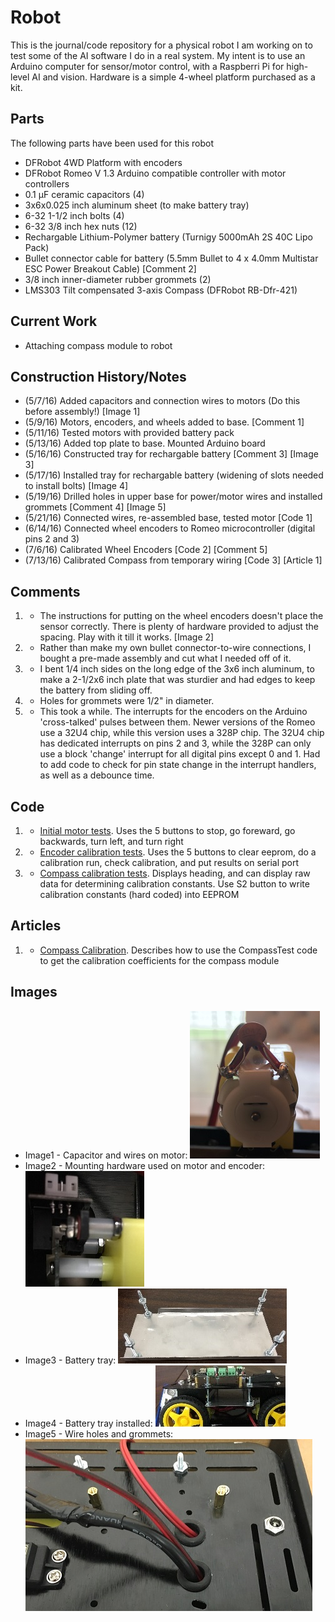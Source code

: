 ﻿# Robot
This is the journal/code repository for a physical robot I am working on to test some of the AI software I do in a real system.
My intent is to use an Arduino computer for sensor/motor control, with a Raspberri Pi for high-level AI and vision.  Hardware is a simple 4-wheel platform purchased as a kit.

##  Parts
The following parts have been used for this robot

  * DFRobot 4WD Platform with encoders
  * DFRobot Romeo V 1.3 Arduino compatible controller with motor controllers
  * 0.1 μF ceramic capacitors (4)
  * 3x6x0.025 inch aluminum sheet (to make battery tray)
  * 6-32 1-1/2 inch bolts (4) 
  * 6-32 3/8 inch hex nuts (12)
  * Rechargable Lithium-Polymer battery (Turnigy 5000mAh 2S 40C Lipo Pack)
  * Bullet connector cable for battery (5.5mm Bullet to 4 x 4.0mm Multistar ESC Power Breakout Cable) \[Comment 2\]
  * 3/8 inch inner-diameter rubber grommets (2)
  * LMS303 Tilt compensated 3-axis Compass (DFRobot RB-Dfr-421)


##  Current Work
  * Attaching compass module to robot


##  Construction History/Notes
  * (5/7/16) Added capacitors and connection wires to motors (Do this before assembly!) \[Image 1\]
  * (5/9/16) Motors, encoders, and wheels added to base. \[Comment 1\]
  * (5/11/16) Tested motors with provided battery pack
  * (5/13/16) Added top plate to base.  Mounted Arduino board
  * (5/16/16) Constructed tray for rechargable battery  \[Comment 3\] \[Image 3\]
  * (5/17/16) Installed tray for rechargable battery (widening of slots needed to install bolts) \[Image 4\]
  * (5/19/16) Drilled holes in upper base for power/motor wires and installed grommets   \[Comment 4\] \[Image 5\]
  * (5/21/16) Connected wires, re-assembled base, tested motor  \[Code 1\]
  * (6/14/16) Connected wheel encoders to Romeo microcontroller (digital pins 2 and 3)
  * (7/6/16) Calibrated Wheel Encoders  \[Code 2\]   \[Comment 5\]
  * (7/13/16) Calibrated Compass from temporary wiring  \[Code 3\]  \[Article 1\]
  
##  Comments
  1. - The instructions for putting on the wheel encoders doesn't place the sensor correctly.  There is plenty of hardware provided to adjust the spacing.  Play with it till it works.  \[Image 2\]
  2. - Rather than make my own bullet connector-to-wire connections, I bought a pre-made assembly and cut what I needed off of it.
  3. - I bent 1/4 inch sides on the long edge of the 3x6 inch aluminum, to make a 2-1/2x6 inch plate that was sturdier and had edges to keep the battery from sliding off.
  4. - Holes for grommets were 1/2" in diameter.
  5. - This took a while.  The interrupts for the encoders on the Arduino 'cross-talked' pulses between them.  Newer versions of the Romeo use a 32U4 chip, while this version uses a 328P chip.  The 32U4 chip has dedicated interrupts on pins 2 and 3, while the 328P can only use a block 'change' interrupt for all digital pins except 0 and 1.  Had to add code to check for pin state change in the interrupt handlers, as well as a debounce time.
  
##  Code
  1. - [Initial motor tests](Code/MotorTest.c).  Uses the 5 buttons to stop, go foreward, go backwards, turn left, and turn right
  2. - [Encoder calibration tests](Code/EncoderTest.c).  Uses the 5 buttons to clear eeprom, do a calibration run, check calibration, and put results on serial port
  3. - [Compass calibration tests](Code/CompassTest.c).  Displays heading, and can display raw data for determining calibration constants.  Use S2 button to write calibration constants (hard coded) into EEPROM

##  Articles
  1. - [Compass Calibration](CompassCalibration.md).  Describes how to use the CompassTest code to get the calibration coefficients for the compass module
  
##  Images
  * Image1 - Capacitor and wires on motor:
![](Images/Image1.jpg?raw=true)
  * Image2 - Mounting hardware used on motor and encoder:
![](Images/Image2.jpg?raw=true)
  * Image3 - Battery tray:
![](Images/Image3.jpg?raw=true)
  * Image4 - Battery tray installed:
![](Images/Image4.jpg?raw=true)
  * Image5 - Wire holes and grommets:
![](Images/Image5.jpg?raw=true)


